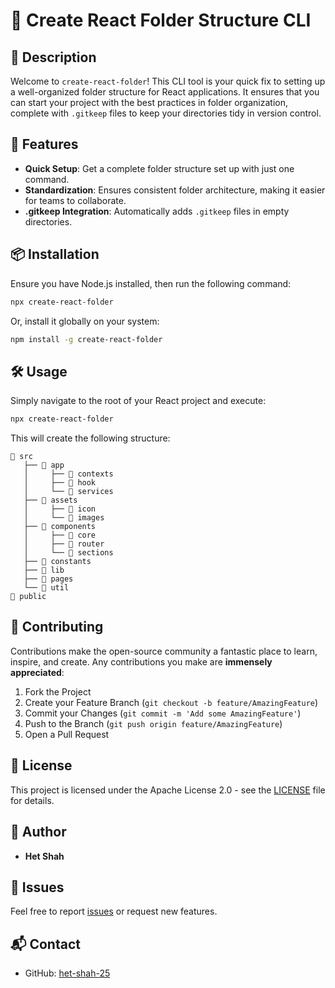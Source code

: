 # 📂 Create React Folder Structure CLI

## 🌟 Description

Welcome to `create-react-folder`! This CLI tool is your quick fix to setting up a well-organized folder structure for React applications. It ensures that you can start your project with the best practices in folder organization, complete with `.gitkeep` files to keep your directories tidy in version control.

## 🚀 Features

- **Quick Setup**: Get a complete folder structure set up with just one command.
- **Standardization**: Ensures consistent folder architecture, making it easier for teams to collaborate.
- **.gitkeep Integration**: Automatically adds `.gitkeep` files in empty directories.

## 📦 Installation

Ensure you have Node.js installed, then run the following command:

```bash
npx create-react-folder
```

Or, install it globally on your system:

```bash
npm install -g create-react-folder
```

## 🛠 Usage

Simply navigate to the root of your React project and execute:

```bash
npx create-react-folder
```

This will create the following structure:

```
📁 src
   ├── 📁 app
   │     ├── 📁 contexts
   │     ├── 📁 hook
   │     └── 📁 services
   ├── 📁 assets
   │     ├── 📁 icon
   │     └── 📁 images
   ├── 📁 components
   │     ├── 📁 core
   │     ├── 📁 router
   │     └── 📁 sections
   ├── 📁 constants
   ├── 📁 lib
   ├── 📁 pages
   └── 📁 util
📁 public
```

## 💬 Contributing

Contributions make the open-source community a fantastic place to learn, inspire, and create. Any contributions you make are **immensely appreciated**:

1. Fork the Project
2. Create your Feature Branch (`git checkout -b feature/AmazingFeature`)
3. Commit your Changes (`git commit -m 'Add some AmazingFeature'`)
4. Push to the Branch (`git push origin feature/AmazingFeature`)
5. Open a Pull Request

## 📜 License

This project is licensed under the Apache License 2.0 - see the [LICENSE](LICENSE) file for details.

## 👤 Author

- **Het Shah**

## 🐞 Issues

Feel free to report [issues](https://github.com/het-shah-25/create-react-folder/issues) or request new features.

## 📬 Contact

- GitHub: [het-shah-25](https://github.com/het-shah-25)
